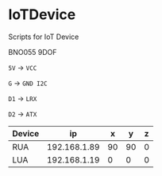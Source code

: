 # IoTDevice
Scripts for IoT Device

BNO055 9DOF


`5V` -> `VCC`

`G`  -> `GND I2C`

`D1` -> `LRX`

`D2` -> `ATX`


|Device|ip|x|y|z|
|---|---|---|---|---|
|RUA|192.168.1.89|90|90|0|
|LUA|192.168.1.19|0|0|0|
